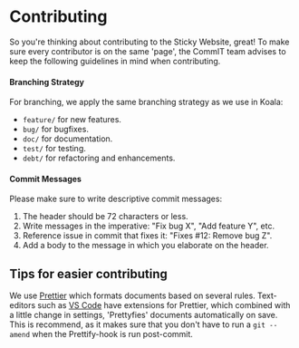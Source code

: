 # Contributing
So you're thinking about contributing to the Sticky Website, great!
To make sure every contributor is on the same 'page', the CommIT team advises to keep the following guidelines in mind when contributing.

#### Branching Strategy
For branching, we apply the same branching strategy as we use in Koala:
- `feature/` for new features.
- `bug/` for bugfixes.
- `doc/` for documentation.
- `test/` for testing.
- `debt/` for refactoring and enhancements.

#### Commit Messages
Please make sure to write descriptive commit messages:
1. The header should be 72 characters or less.
2. Write messages in the imperative: "Fix bug X", "Add feature Y", etc.
3. Reference issue in commit that fixes it: "Fixes #12: Remove bug Z".
4. Add a body to the message in which you elaborate on the header.

## Tips for easier contributing
We use [Prettier](https://github.com/prettier/prettier) which formats documents based on several rules. Text-editors such as [VS Code](https://code.visualstudio.com/) have extensions for Prettier, which combined with a little change in settings, 'Prettyfies' documents automatically on save. This is recommend, as it makes sure that you don't have to run a `git --amend` when the Prettify-hook is run post-commit.  

